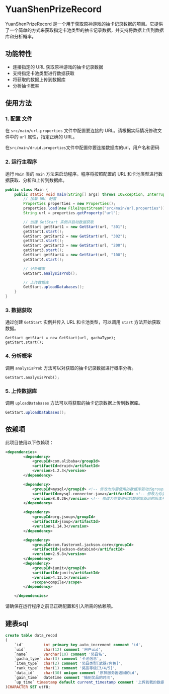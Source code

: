 # YuanShenPrizeRecord

YuanShenPrizeRecord 是一个用于获取原神游戏的抽卡记录数据的项目。它提供了一个简单的方式来获取指定卡池类型的抽卡记录数据，并支持将数据上传到数据库和分析概率。

## 功能特性

- 连接指定的 URL 获取原神游戏的抽卡记录数据
- 支持指定卡池类型进行数据获取
- 将获取的数据上传到数据库
- 分析抽卡概率

## 使用方法

### 1. 配置 文件

在 `src/main/url.properties` 文件中配置要连接的 URL。请根据实际情况修改文件中的 `url` 属性，指定正确的 URL。



在`src/main/druid.properties`文件中配置你要连接数据库的url，用户名和密码

### 2. 运行主程序

运行 `Main` 类的 `main` 方法来启动程序。程序将按照配置的 URL 和卡池类型进行数据获取、分析和上传到数据库。

```Java
public class Main {
    public static void main(String[] args) throws IOException, InterruptedException, SQLException {
        // 加载 URL 配置
        Properties properties = new Properties();
        properties.load(new FileInputStream("src/main/url.properties"));
        String url = properties.getProperty("url");

        // 创建 GetStart 实例并启动数据获取
        GetStart getStart1 = new GetStart(url, "301");
        getStart1.start();
        GetStart getStart2 = new GetStart(url, "302");
        getStart2.start();
        GetStart getStart3 = new GetStart(url, "200");
        getStart3.start();
        GetStart getStart4 = new GetStart(url, "100");
        getStart4.start();

        // 分析概率
        GetStart.analysisProb();

        // 上传数据库
        GetStart.uploadDatabases();
    }
}
```

### 3. 数据获取

通过创建 `GetStart` 实例并传入 URL 和卡池类型，可以调用 `start` 方法开始获取数据。

```
GetStart getStart = new GetStart(url, gachaType);
getStart.start();
```

### 4. 分析概率

调用 `analysisProb` 方法可以对获取的抽卡记录数据进行概率分析。

```
GetStart.analysisProb();
```

### 5. 上传数据库

调用 `uploadDatabases` 方法可以将获取的抽卡记录数据上传到数据库。

```java
GetStart.uploadDatabases();
```

## 依赖项

此项目使用以下依赖项：

```xml
<dependencies>
        <dependency>
            <groupId>com.alibaba</groupId>
            <artifactId>druid</artifactId>
            <version>1.2.3</version>
        </dependency>

        <dependency>
            <groupId>mysql</groupId> <!-- 修改为你要使用的数据库驱动的groupId -->
            <artifactId>mysql-connector-java</artifactId> <!-- 修改为你要使用的数据库驱动的artifactId -->
            <version>8.0.26</version> <!-- 修改为你要使用的数据库驱动的版本号 -->
        </dependency>

        <dependency>
            <groupId>org.jsoup</groupId>
            <artifactId>jsoup</artifactId>
            <version>1.14.3</version>
        </dependency>

        <dependency>
            <groupId>com.fasterxml.jackson.core</groupId>
            <artifactId>jackson-databind</artifactId>
            <version>2.9.8</version>
        </dependency>
        <dependency>
            <groupId>junit</groupId>
            <artifactId>junit</artifactId>
            <version>4.13.1</version>
            <scope>compile</scope>
        </dependency>

    </dependencies>
```

请确保在运行程序之前已正确配置和引入所需的依赖项。

## 建表sql
```sql
create table data_recod
(
    `id`         int primary key auto_increment comment 'id',
    `uid`        char(12) comment '用户uid',
    `name`       varchar(10) comment '奖品名',
    `gacha_type` char(3) comment '卡池信息',
    `item_type`  char(2) comment '奖品类型[武器/角色]',
    `rank_type`  char(1) comment '奖品等级[3/4/5]',
    `data_id`    char(30) unique comment '原神服务器返回的id',
    `gain_time`  datetime comment '抽到奖品的时间',
    `up_time` timestamp default current_timestamp comment '上传到我的数据库的时间'
)CHARACTER SET utf8;
```